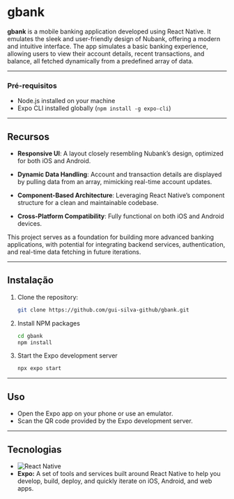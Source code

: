 # gbank

**gbank** is a mobile banking application developed using React Native. It emulates the sleek and user-friendly design of Nubank, offering a modern and intuitive interface. 
The app simulates a basic banking experience, allowing users to view their account details, recent transactions, and balance, all fetched dynamically from a predefined array of data.

<hr>

### Pré-requisitos

- Node.js installed on your machine
- Expo CLI installed globally (`npm install -g expo-cli`)

<hr>
  
## Recursos

- **Responsive UI**: A layout closely resembling Nubank’s design, optimized for both iOS and Android.

- **Dynamic Data Handling**: Account and transaction details are displayed by pulling data from an array, mimicking real-time account updates.

- **Component-Based Architecture**: Leveraging React Native’s component structure for a clean and maintainable codebase.

- **Cross-Platform Compatibility**: Fully functional on both iOS and Android devices.

This project serves as a foundation for building more advanced banking applications, with potential for integrating backend services, authentication, and real-time data fetching in future iterations.

<hr>

## Instalação

1. Clone the repository:
   ```bash
   git clone https://github.com/gui-silva-github/gbank.git

2. Install NPM packages
   ```sh
   cd gbank
   npm install

3. Start the Expo development server
   ```sh
   npx expo start
   
<hr>

## Uso

- Open the Expo app on your phone or use an emulator.
- Scan the QR code provided by the Expo development server.

<hr>

## Tecnologias

- ![React Native](https://img.shields.io/badge/react_native-%2320232a.svg?style=for-the-badge&logo=react&logoColor=%2361DAFB)
- **Expo:** A set of tools and services built around React Native to help you develop, build, deploy, and quickly iterate on iOS, Android, and web apps.
